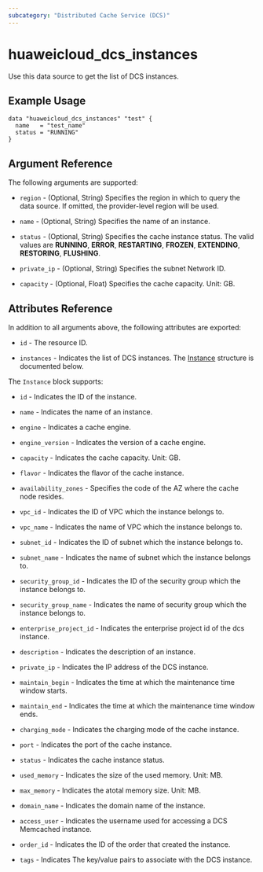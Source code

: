 ```yaml
---
subcategory: "Distributed Cache Service (DCS)"
---
```


# huaweicloud_dcs_instances

Use this data source to get the list of DCS instances.

## Example Usage

```hcl
data "huaweicloud_dcs_instances" "test" {
  name   = "test_name"
  status = "RUNNING"
}
```

## Argument Reference

The following arguments are supported:

* `region` - (Optional, String) Specifies the region in which to query the data source.
  If omitted, the provider-level region will be used.

* `name` - (Optional, String) Specifies the name of an instance.

* `status` - (Optional, String) Specifies the cache instance status. The valid values are **RUNNING**, **ERROR**, **RESTARTING**,
  **FROZEN**, **EXTENDING**, **RESTORING**, **FLUSHING**.

* `private_ip` - (Optional, String) Specifies the subnet Network ID.

* `capacity` - (Optional, Float) Specifies the cache capacity. Unit: GB.

## Attributes Reference

In addition to all arguments above, the following attributes are exported:

* `id` - The resource ID.

* `instances` - Indicates the list of DCS instances.
  The [Instance](#DcsInstance_Instance) structure is documented below.

<a name="DcsInstance_Instance"></a>
The `Instance` block supports:

* `id` - Indicates the ID of the instance.

* `name` - Indicates the name of an instance.

* `engine` - Indicates a cache engine.

* `engine_version` - Indicates the version of a cache engine.

* `capacity` - Indicates the cache capacity. Unit: GB.

* `flavor` - Indicates the flavor of the cache instance.

* `availability_zones` - Specifies the code of the AZ where the cache node resides.

* `vpc_id` - Indicates the ID of VPC which the instance belongs to.

* `vpc_name` - Indicates the name of VPC which the instance belongs to.

* `subnet_id` - Indicates the ID of subnet which the instance belongs to.

* `subnet_name` - Indicates the name of subnet which the instance belongs to.

* `security_group_id` - Indicates the ID of the security group which the instance belongs to.

* `security_group_name` - Indicates the name of security group which the instance belongs to.

* `enterprise_project_id` - Indicates the enterprise project id of the dcs instance.

* `description` - Indicates the description of an instance.

* `private_ip` - Indicates the IP address of the DCS instance.

* `maintain_begin` - Indicates the time at which the maintenance time window starts.

* `maintain_end` - Indicates the time at which the maintenance time window ends.

* `charging_mode` - Indicates the charging mode of the cache instance.

* `port` - Indicates the port of the cache instance.

* `status` - Indicates the cache instance status.

* `used_memory` - Indicates the size of the used memory. Unit: MB.

* `max_memory` - Indicates the atotal memory size. Unit: MB.

* `domain_name` - Indicates the domain name of the instance.

* `access_user` - Indicates the username used for accessing a DCS Memcached instance.

* `order_id` - Indicates the ID of the order that created the instance.

* `tags` - Indicates The key/value pairs to associate with the DCS instance.
